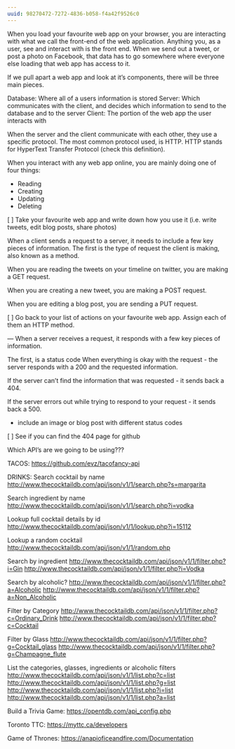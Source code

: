 ```yaml
---
uuid: 98270472-7272-4836-b058-f4a42f9526c0
---
```


When you load your favourite web app on your browser, you are interacting with what we call the front-end of the web application. Anything you, as a user, see and interact with is the front end. When we send out a tweet, or post a photo on Facebook, that data has to go somewhere where everyone else loading that web app has access to it.

If we pull apart a web app and look at it’s components, there will be three main pieces.

Database: Where all of a users information is stored
Server: Which communicates with the client, and decides which information to send to the database and to the server
Client: The portion of the web app the user interacts with


When the server and the client communicate with each other, they use a specific protocol. The most common protocol used, is HTTP. HTTP stands for HyperText Transfer Protocol (check this definition).

When you interact with any web app online, you are mainly doing one of four things:
- Reading
- Creating
- Updating
- Deleting

[ ] Take your favourite web app and write down how you use it (i.e. write tweets, edit blog posts, share photos)


When a client sends a request to a server, it needs to include a few key pieces of information. The first is the type of request the client is making, also known as a method.

When you are reading the tweets on your timeline on twitter, you are making a GET request.

When you are creating a new tweet, you are making a POST request.

When you are editing  a blog post, you are sending a PUT request.

[ ] Go back to your list of actions on your favourite web app. Assign each of them an HTTP method.

—
When a server receives a request, it responds with a few key pieces of information.

The first, is a status code
When everything is okay with the request - the server responds with a 200 and the requested information.

If the server can’t find the information that was requested - it sends back a 404.

If the server errors out while trying to respond to your request - it sends back a 500.

- include an image or blog post with different status codes

[ ] See if you can find the 404 page for github


Which API’s are we going to be using???


TACOS: https://github.com/evz/tacofancy-api

DRINKS: Search cocktail by name
http://www.thecocktaildb.com/api/json/v1/1/search.php?s=margarita


Search ingredient by name
http://www.thecocktaildb.com/api/json/v1/1/search.php?i=vodka


Lookup full cocktail details by id
http://www.thecocktaildb.com/api/json/v1/1/lookup.php?i=15112


Lookup a random cocktail
http://www.thecocktaildb.com/api/json/v1/1/random.php


Search by ingredient
http://www.thecocktaildb.com/api/json/v1/1/filter.php?i=Gin
http://www.thecocktaildb.com/api/json/v1/1/filter.php?i=Vodka


Search by alcoholic?
http://www.thecocktaildb.com/api/json/v1/1/filter.php?a=Alcoholic
http://www.thecocktaildb.com/api/json/v1/1/filter.php?a=Non_Alcoholic


Filter by Category
http://www.thecocktaildb.com/api/json/v1/1/filter.php?c=Ordinary_Drink
http://www.thecocktaildb.com/api/json/v1/1/filter.php?c=Cocktail


Filter by Glass
http://www.thecocktaildb.com/api/json/v1/1/filter.php?g=Cocktail_glass
http://www.thecocktaildb.com/api/json/v1/1/filter.php?g=Champagne_flute


List the categories, glasses, ingredients or alcoholic filters
http://www.thecocktaildb.com/api/json/v1/1/list.php?c=list
http://www.thecocktaildb.com/api/json/v1/1/list.php?g=list
http://www.thecocktaildb.com/api/json/v1/1/list.php?i=list
http://www.thecocktaildb.com/api/json/v1/1/list.php?a=list

Build a Trivia Game:
https://opentdb.com/api_config.php

Toronto TTC:
https://myttc.ca/developers

Game of Thrones:
https://anapioficeandfire.com/Documentation
